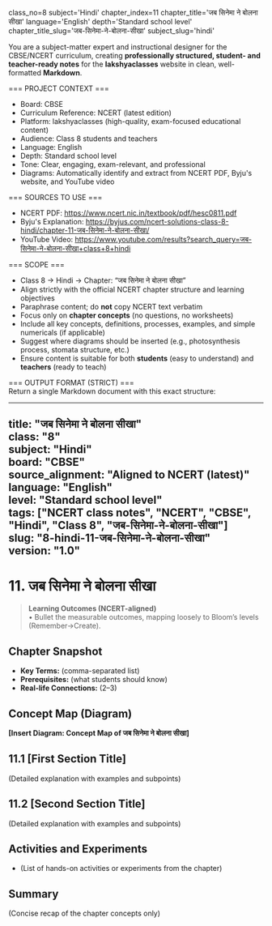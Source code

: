 class_no=8
subject='Hindi'
chapter_index=11
chapter_title='जब सिनेमा ने बोलना सीखा'
language='English'
depth='Standard school level'
chapter_title_slug='जब-सिनेमा-ने-बोलना-सीखा'
subject_slug='hindi'

You are a subject-matter expert and instructional designer for the CBSE/NCERT curriculum, creating **professionally structured, student- and teacher-ready notes** for the **lakshyaclasses** website in clean, well-formatted **Markdown**.

=== PROJECT CONTEXT ===  
- Board: CBSE  
- Curriculum Reference: NCERT (latest edition)  
- Platform: lakshyaclasses (high-quality, exam-focused educational content)  
- Audience: Class 8 students and teachers  
- Language: English  
- Depth: Standard school level  
- Tone: Clear, engaging, exam-relevant, and professional  
- Diagrams: Automatically identify and extract from NCERT PDF, Byju's website, and YouTube video

=== SOURCES TO USE ===  
- NCERT PDF: https://www.ncert.nic.in/textbook/pdf/hesc0811.pdf  
- Byju's Explanation: https://byjus.com/ncert-solutions-class-8-hindi/chapter-11-जब-सिनेमा-ने-बोलना-सीखा/  
- YouTube Video: https://www.youtube.com/results?search_query=जब-सिनेमा-ने-बोलना-सीखा+class+8+hindi

=== SCOPE ===  
- Class 8 → Hindi → Chapter: “जब सिनेमा ने बोलना सीखा”  
- Align strictly with the official NCERT chapter structure and learning objectives  
- Paraphrase content; do **not** copy NCERT text verbatim  
- Focus only on **chapter concepts** (no questions, no worksheets)  
- Include all key concepts, definitions, processes, examples, and simple numericals (if applicable)  
- Suggest where diagrams should be inserted (e.g., photosynthesis process, stomata structure, etc.)  
- Ensure content is suitable for both **students** (easy to understand) and **teachers** (ready to teach)

=== OUTPUT FORMAT (STRICT) ===  
Return a single Markdown document with this exact structure:

---
title: "जब सिनेमा ने बोलना सीखा"  
class: "8"  
subject: "Hindi"  
board: "CBSE"  
source_alignment: "Aligned to NCERT (latest)"  
language: "English"  
level: "Standard school level"  
tags: ["NCERT class notes", "NCERT", "CBSE", "Hindi", "Class 8", "जब-सिनेमा-ने-बोलना-सीखा"]  
slug: "8-hindi-11-जब-सिनेमा-ने-बोलना-सीखा"  
version: "1.0"  
---

# 11. जब सिनेमा ने बोलना सीखा

> **Learning Outcomes (NCERT-aligned)**  
> • Bullet the measurable outcomes, mapping loosely to Bloom’s levels (Remember→Create).

## Chapter Snapshot  
- **Key Terms:** (comma-separated list)  
- **Prerequisites:** (what students should know)  
- **Real-life Connections:** (2–3)

## Concept Map (Diagram)  
<!-- Diagram will be extracted from sources. Placeholder below. -->  
**[Insert Diagram: Concept Map of जब सिनेमा ने बोलना सीखा]**

## 11.1 [First Section Title]  
(Detailed explanation with examples and subpoints)

## 11.2 [Second Section Title]  
(Detailed explanation with examples and subpoints)

## Activities and Experiments  
- (List of hands-on activities or experiments from the chapter)

## Summary  
(Concise recap of the chapter concepts only)
